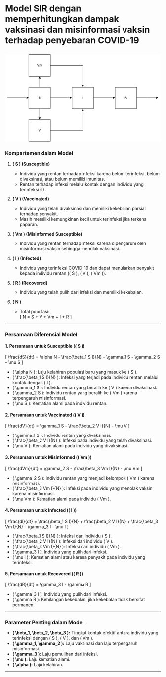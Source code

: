 # **Model SIR dengan memperhitungkan dampak vaksinasi dan misinformasi vaksin terhadap penyebaran COVID-19**
![alt text](image.png)
---

### **Kompartemen dalam Model**
1. **\( S \) (Susceptible)**  
   - Individu yang rentan terhadap infeksi karena belum terinfeksi, belum divaksinasi, atau belum memiliki imunitas.
   - Rentan terhadap infeksi melalui kontak dengan individu yang terinfeksi (I)
.

2. **\( V \) (Vaccinated)**  
   - Individu yang telah divaksinasi dan memiliki kekebalan parsial terhadap penyakit.  
   - Masih memiliki kemungkinan kecil untuk terinfeksi jika terkena paparan.

3. **\( Vm \) (Misinformed Susceptible)**  
   - Individu yang rentan terhadap infeksi karena dipengaruhi oleh misinformasi vaksin sehingga menolak vaksinasi.

4. **\( I \) (Infected)**  
   - Individu yang terinfeksi COVID-19 dan dapat menularkan penyakit kepada individu rentan (\( S \), \( V \), \( Vm \)).

5. **\( R \) (Recovered)**  
   - Individu yang telah pulih dari infeksi dan memiliki kekebalan.

6. **\( N \)**  
   - Total populasi:  
     \[
     N = S + V + Vm + I + R
     \]

---

### **Persamaan Diferensial Model**

#### 1. **Persamaan untuk Susceptible (\( S \))**  
\[
\frac{dS}{dt} = \alpha N - \frac{\beta_1 S I}{N} - \gamma_1 S - \gamma_2 S - \mu S
\]
- \( \alpha N \): Laju kelahiran populasi baru yang masuk ke \( S \).  
- \( \frac{\beta_1 S I}{N} \): Infeksi yang terjadi pada individu rentan melalui kontak dengan \( I \).  
- \( \gamma_1 S \): Individu rentan yang beralih ke \( V \) karena divaksinasi.  
- \( \gamma_2 S \): Individu rentan yang beralih ke \( Vm \) karena terpengaruh misinformasi.  
- \( \mu S \): Kematian alami pada individu rentan.

#### 2. **Persamaan untuk Vaccinated (\( V \))**  
\[
\frac{dV}{dt} = \gamma_1 S - \frac{\beta_2 V I}{N} - \mu V
\]
- \( \gamma_1 S \): Individu rentan yang divaksinasi.  
- \( \frac{\beta_2 V I}{N} \): Infeksi pada individu yang telah divaksinasi.  
- \( \mu V \): Kematian alami pada individu yang divaksinasi.

#### 3. **Persamaan untuk Misinformed (\( Vm \))**  
\[
\frac{dVm}{dt} = \gamma_2 S - \frac{\beta_3 Vm I}{N} - \mu Vm
\]
- \( \gamma_2 S \): Individu rentan yang menjadi kelompok \( Vm \) karena misinformasi.  
- \( \frac{\beta_3 Vm I}{N} \): Infeksi pada individu yang menolak vaksin karena misinformasi.  
- \( \mu Vm \): Kematian alami pada individu \( Vm \).

#### 4. **Persamaan untuk Infected (\( I \))**  
\[
\frac{dI}{dt} = \frac{\beta_1 S I}{N} + \frac{\beta_2 V I}{N} + \frac{\beta_3 Vm I}{N} - \gamma_3 I - \mu I
\]
- \( \frac{\beta_1 S I}{N} \): Infeksi dari individu \( S \).  
- \( \frac{\beta_2 V I}{N} \): Infeksi dari individu \( V \).  
- \( \frac{\beta_3 Vm I}{N} \): Infeksi dari individu \( Vm \).  
- \( \gamma_3 I \): Individu yang pulih dari infeksi.  
- \( \mu I \): Kematian alami atau karena penyakit pada individu yang terinfeksi.

#### 5. **Persamaan untuk Recovered (\( R \))**  
\[
\frac{dR}{dt} = \gamma_3 I - \gamma R
\]
- \( \gamma_3 I \): Individu yang pulih dari infeksi.  
- \( \gamma R \): Kehilangan kekebalan, jika kekebalan tidak bersifat permanen.

---

### **Parameter Penting dalam Model**
- **\( \beta_1, \beta_2, \beta_3 \):** Tingkat kontak efektif antara individu yang terinfeksi dengan \( S \), \( V \), dan \( Vm \).  
- **\( \gamma_1, \gamma_2 \):** Laju vaksinasi dan laju terpengaruh misinformasi.  
- **\( \gamma_3 \):** Laju pemulihan dari infeksi.  
- **\( \mu \):** Laju kematian alami.  
- **\( \alpha \):** Laju kelahiran.

---

